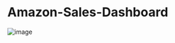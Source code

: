# Amazon-Sales-Dashboard
![image](https://github.com/user-attachments/assets/35ec3ca4-9a13-4689-9a4f-aca63386925e)

